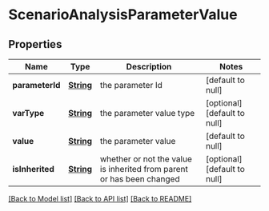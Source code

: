 # ScenarioAnalysisParameterValue
## Properties

Name | Type | Description | Notes
------------ | ------------- | ------------- | -------------
**parameterId** | [**String**](string.md) | the parameter Id | [default to null]
**varType** | [**String**](string.md) | the parameter value type | [optional] [default to null]
**value** | [**String**](string.md) | the parameter value | [default to null]
**isInherited** | [**String**](string.md) | whether or not the value is inherited from parent or has been changed | [optional] [default to null]

[[Back to Model list]](../README.md#documentation-for-models) [[Back to API list]](../README.md#documentation-for-api-endpoints) [[Back to README]](../README.md)

